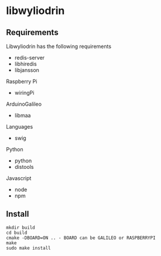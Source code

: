 libwyliodrin
============


Requirements
------------
Libwyliodrin has the following requirements
  * redis-server
  * libhiredis
  * libjansson

Raspberry Pi
  * wiringPi

ArduinoGalileo
  * libmaa

Languages
  * swig

Python
  * python
  * distools

Javascript
  * node
  * npm


Install
-------
    
    mkdir build
    cd build
    cmake -DBOARD=ON .. - BOARD can be GALILEO or RASPBERRYPI
    make
    sudo make install
  

      

